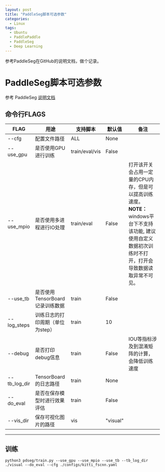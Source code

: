 ```yaml
---
layout: post
title: "PaddleSeg脚本可选参数"
categories:
  - Linux
tags:
  - Ubuntu
  - PaddlePaddle
  - PaddleSeg
  - Deep Learning
---
```

参考PaddleSeg在GitHub的说明文档，做个记录。

# PaddleSeg脚本可选参数

参考 PaddleSeg [说明文档](https://github.com/PaddlePaddle/PaddleSeg/blob/release/v0.4.0/docs/config.md)

## 命令行FLAGS 

| **FLAG**     | **用途**                         | **支持脚本**   | **默认值** | **备注**                                                     |
| ------------ | -------------------------------- | -------------- | ---------- | ------------------------------------------------------------ |
| --cfg        | 配置文件路径                     | ALL            | None       |                                                              |
| --use_gpu    | 是否使用GPU进行训练              | train/eval/vis | False      |                                                              |
| --use_mpio   | 是否使用多进程进行IO处理         | train/eval     | False      | 打开该开关会占用一定量的CPU内存，但是可以提高训练速度。 **NOTE：** windows平台下不支持该功能, 建议使用自定义数据初次训练时不打开，打开会导致数据读取异常不可见。 |
| --use_tb     | 是否使用TensorBoard记录训练数据  | train          | False      |                                                              |
| --log_steps  | 训练日志的打印周期（单位为step） | train          | 10         |                                                              |
| --debug      | 是否打印debug信息                | train          | False      | IOU等指标涉及到混淆矩阵的计算，会降低训练速度                |
| --tb_log_dir | TensorBoard的日志路径            | train          | None       |                                                              |
| --do_eval    | 是否在保存模型时进行效果评估     | train          | False      |                                                              |
| --vis_dir    | 保存可视化图片的路径             | vis            | "visual"   |                                                              |

---

## 训练 

```
python3 pdseg/train.py --use_gpu --use_mpio --use_tb --tb_log_dir ./visual --do_eval --cfg ./configs/kitti_fscnn.yaml 
```



